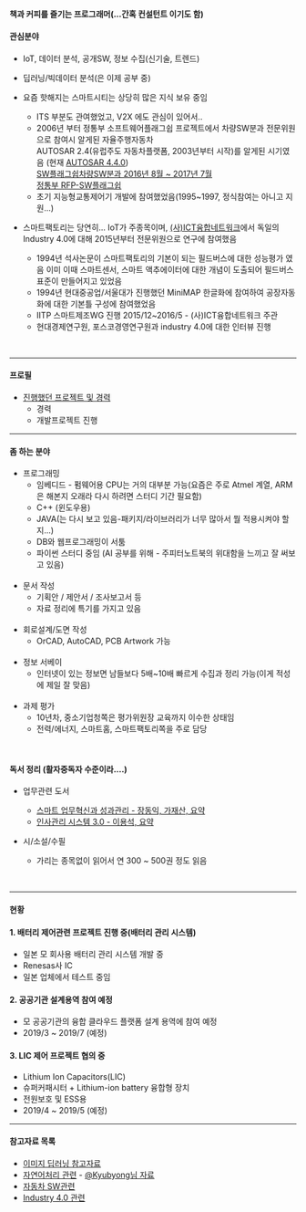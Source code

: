 
#### 책과 커피를 즐기는 프로그래머(...간혹 컨설턴트 이기도 함)  
#### 관심분야
   - IoT, 데이터 분석, 공개SW, 정보 수집(신기술, 트렌드)   
   - 딥러닝/빅데이터 분석(은 이제 공부 중)  
   - 요즘 핫해지는 스마트시티는 상당히 많은 지식 보유 중임
     - ITS 부분도 관여했었고, V2X 에도 관심이 있어서..
     - 2006년 부터 정통부 소프트웨어플래그쉽 프로젝트에서 차량SW분과 전문위원으로 참여시 알게된 자율주행자동차   
       AUTOSAR 2.4(유럽주도 자동차플랫폼, 2003년부터 시작)를 알게된 시기였음 (현재 [AUTOSAR 4.4.0](https://www.autosar.org/))    
       [SW플래그쉽차량SW분과 2016년 8월 ~ 2017년 7월](/CAR/SW플래그쉽차량SW분과기획회의안_20061128.pdf)   
       [정통부 RFP-SW플래그쉽](./인터넷공시용RFP(SWflagship).pdf)   
     - 초기 지능형교통제어기 개발에 참여했었음(1995~1997, 정식참여는 아니고 지원...)
     
   - 스마트팩토리는 당연히... IoT가 주종목이며, [(사)ICT융합네트워크](http://kicon.org/)에서 독일의 Industry 4.0에 대해 2015년부터 전문위원으로 연구에 참여했음
     - 1994년 석사논문이 스마트팩토리의 기본이 되는 필드버스에 대한 성능평가 였음
       이미 이때 스마트센서, 스마트 액추에이터에 대한 개념이 도출되어 필드버스 표준이 만들어지고 있었음
     - 1994년 현대중공업/서울대가 진행했던 MiniMAP 한글화에 참여하여 공장자동화에 대한 기본틀 구성에 참여했었음
     - IITP 스마트제조WG 진행 2015/12~2016/5 - (사)ICT융합네트워크 주관
     - 현대경제연구원, 포스코경영연구원과 industry 4.0에 대한 인터뷰 진행
 
<br>

------------

#### 프로필  
 - [진행했던 프로젝트 및 경력](./profile.md)  
   - 경력
   - 개발프로젝트 진행 

------------
   
#### 좀 하는 분야  
   - 프로그래밍
      - 임베디드 - 펌웨어용 CPU는 거의 대부분 가능(요즘은 주로 Atmel 계열, ARM은 해본지 오래라 다시 하려면 스터디 기간 필요함)  
      - C++ (윈도우용)  
      - JAVA(는 다시 보고 있음-패키지/라이브러리가 너무 많아서 뭘 적용시켜야 할지...)  
      - DB와 웹프로그래밍이 서툼
      - 파이썬 스터디 중임 (AI 공부를 위해 - 주피터노트북의 위대함을 느끼고 잘 써보고 있음)
      <br>
   - 문서 작성
      - 기획안 / 제안서 / 조사보고서 등
      - 자료 정리에 특기를 가지고 있음 
      <br>
   - 회로설계/도면 작성
      - OrCAD, AutoCAD, PCB Artwork 가능
      <br>
   - 정보 서베이
      - 인터넷이 있는 정보면 남들보다 5배~10배 빠르게 수집과 정리 가능(이게 적성에 제일 잘 맞음)
      <br>
   - 과제 평가   
      - 10년차, 중소기업청쪽은 평가위원장 교육까지 이수한 상태임  
      - 전력/에너지, 스마트홈, 스마트팩토리쪽을 주로 담당  

<br>     

#### 독서 정리 (활자중독자 수준이라....)
   - 업무관련 도서
      - [스마트 업무혁신과 성과관리 - 장동익, 가재산, 요약](/Document/스마트%20업무혁신과%20성과관리-장동익%20가재산.pdf)
      - [인사관리 시스템 3.0 - 이용석, 요약](/Document/인사관리시스템%203.0-이용석.pdf)
   
   - 시/소설/수필
      - 가리는 종목없이 읽어서 연 300 ~ 500권 정도 읽음
   
<br>

------------


#### 현황  
#### 1. 배터리 제어관련 프로젝트 진행 중(배터리 관리 시스템)    
  - 일본 모 회사용 배터리 관리 시스템 개발 중
  - Renesas사 IC
  - 일본 업체에서 테스트 중임
  
#### 2. 공공기관 설계용역 참여 예정
  - 모 공공기관의 융합 클라우드 플랫폼 설계 용역에 참여 예정
  - 2019/3 ~ 2019/7 (예정)
    
#### 3. LIC 제어 프로젝트 협의 중 
  - Lithium Ion Capacitors(LIC) 
  - 슈퍼커패시터 + Lithium-ion battery 융합형 장치
  - 전원보호 및 ESS용
  - 2019/4 ~ 2019/5 (예정)

------------

#### 참고자료 목록  
- [이미지 딥러닝 참고자료](/Image_analysis/README.md)  
- [자연어처리 관련](./Natural_Language_Process.md) - [@Kyubyong님 자료](https://github.com/Kyubyong)  
- [자동차 SW관련](/CAR/README.md)  
- [Industry 4.0 관련](/INDUSTRY4/README.md)  



